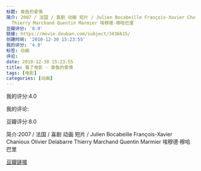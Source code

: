 ```yaml
---
标题: 章鱼的爱情
简介: 2007 / 法国 / 喜剧 动画 短片 / Julien Bocabeille François-Xavier Chanioux Olivier Delabarre
  Thierry Marchand Quentin Marmier 埃穆德·穆哈巴里
豆瓣评分: '8.0'
链接: https://movie.douban.com/subject/3436615/
创建时间: '2010-12-30 15:23:55'
我的评分: '4.0'
标签: 动画
评论:
date: 2010-12-30 15:23:55
title: 看了电影 - 章鱼的爱情
tags: [电影]
categories: [动画]
---
```


我的评分:4.0

我的评论:

豆瓣评分:8.0

简介:2007 / 法国 / 喜剧 动画 短片 / Julien Bocabeille François-Xavier Chanioux Olivier Delabarre Thierry Marchand Quentin Marmier 埃穆德·穆哈巴里

[豆瓣链接](https://movie.douban.com/subject/3436615/)

